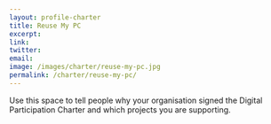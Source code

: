 ```yaml
---
layout: profile-charter
title: Reuse My PC
excerpt: 
link: 
twitter: 
email: 
image: /images/charter/reuse-my-pc.jpg
permalink: /charter/reuse-my-pc/
---
```


Use this space to tell people why your organisation signed the Digital Participation Charter and which projects you are supporting.